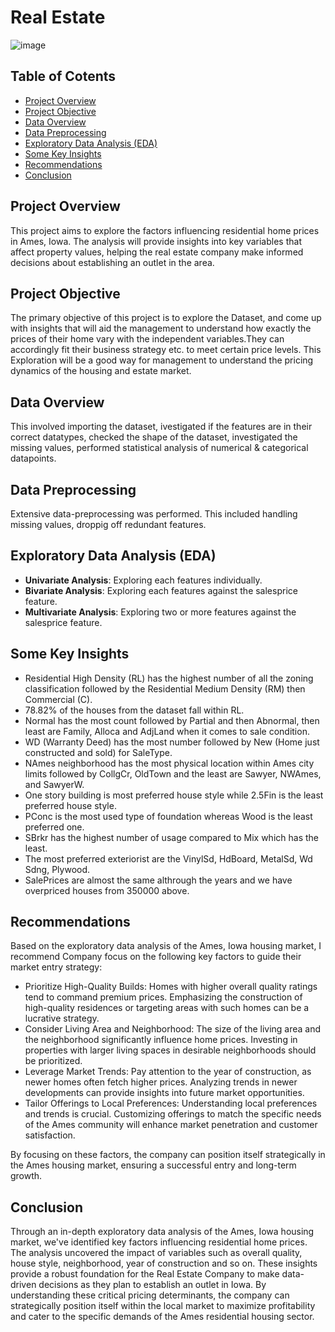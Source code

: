 # Real Estate

![image](https://github.com/user-attachments/assets/9bb24af1-4398-415a-b821-939016dd24fc)

## Table of Cotents
- [Project Overview](#project-overview)
- [Project Objective](#project-objective)
- [Data Overview](#data-overview)
- [Data Preprocessing](#data-preprocessing)
- [Exploratory Data Analysis (EDA)](#exploratory-data-analysis-EDA)
- [Some Key Insights](#some-key-insights)
- [Recommendations](#recommendations)
- [Conclusion](#conclusion)

## Project Overview
This project aims to explore the factors influencing residential home prices in Ames, Iowa. The analysis will provide insights into key variables that affect property values, helping the real estate company make informed decisions about establishing an outlet in the area.


## Project Objective
The primary objective of this project is to explore the Dataset, and come up with insights that will aid the management to understand how exactly the prices of their home vary with the independent variables.They can accordingly fit their business strategy etc. to meet certain price levels. This Exploration will be a good way for management to understand the pricing dynamics of the housing and estate market.

## Data Overview
This involved importing the dataset, ivestigated if the features are in their correct datatypes, checked the shape of the dataset, investigated the missing values, performed statistical analysis of numerical & categorical datapoints.

## Data Preprocessing
Extensive data-preprocessing was performed. This included handling missing values, droppig off redundant features.

## Exploratory Data Analysis (EDA)
- **Univariate Analysis**: Exploring each features individually.
- **Bivariate Analysis**: Exploring each features against the salesprice feature.
- **Multivariate Analysis**: Exploring two or more features against the salesprice feature.

## Some Key Insights
- Residential High Density (RL) has the highest number of all the zoning classification followed by the Residential Medium Density (RM) then Commercial (C).
- 78.82% of the houses from the dataset fall within RL.
- Normal has the most count followed by Partial and then Abnormal, then least are Family, Alloca and AdjLand when it comes to sale condition.
- WD (Warranty Deed) has the most number followed by New (Home just constructed and sold) for SaleType.
- NAmes neighborhood has the most physical location within Ames city limits followed by CollgCr, OldTown and the least are Sawyer, NWAmes, and SawyerW.
- One story building is most preferred house style while 2.5Fin is the least preferred house style.
- PConc is the most used type of foundation whereas Wood is the least preferred one.
- SBrkr has the highest number of usage compared to Mix which has the least.
- The most preferred exteriorist are the VinylSd, HdBoard, MetalSd, Wd Sdng, Plywood.
- SalePrices are almost the same althrough the years and we have overpriced houses from 350000 above.

## Recommendations
Based on the exploratory data analysis of the Ames, Iowa housing market, I recommend Company focus on the following key factors to guide their market entry strategy:

- Prioritize High-Quality Builds: Homes with higher overall quality ratings tend to command premium prices. Emphasizing the construction of high-quality residences or targeting areas with such homes can be a lucrative strategy.
- Consider Living Area and Neighborhood: The size of the living area and the neighborhood significantly influence home prices. Investing in properties with larger living spaces in desirable neighborhoods should be prioritized.
- Leverage Market Trends: Pay attention to the year of construction, as newer homes often fetch higher prices. Analyzing trends in newer developments can provide insights into future market opportunities.
- Tailor Offerings to Local Preferences: Understanding local preferences and trends is crucial. Customizing offerings to match the specific needs of the Ames community will enhance market penetration and customer satisfaction.

By focusing on these factors, the company can position itself strategically in the Ames housing market, ensuring a successful entry and long-term growth.

## Conclusion
Through an in-depth exploratory data analysis of the Ames, Iowa housing market, we've identified key factors influencing residential home prices. The analysis uncovered the impact of variables such as overall quality, house style, neighborhood, year of construction and so on. These insights provide a robust foundation for the Real Estate Company to make data-driven decisions as they plan to establish an outlet in Iowa. By understanding these critical pricing determinants, the company can strategically position itself within the local market to maximize profitability and cater to the specific demands of the Ames residential housing sector.


